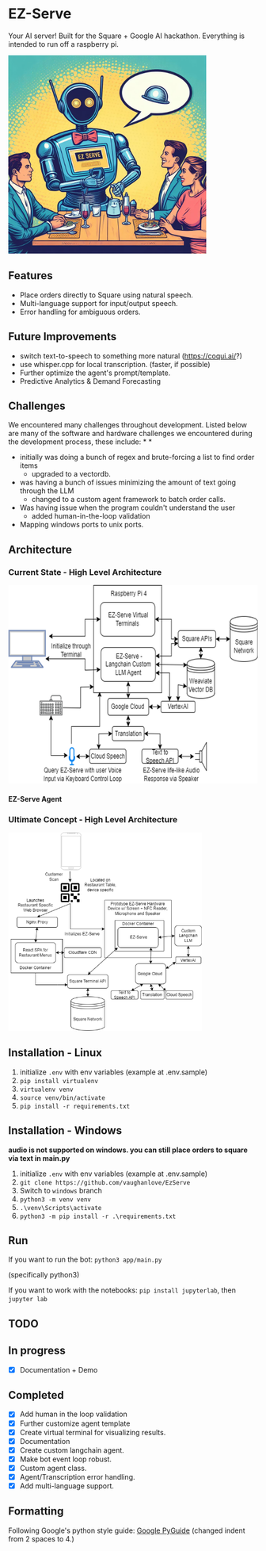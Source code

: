 
# EZ-Serve
Your AI server! Built for the Square + Google AI hackathon. Everything is intended to run off a raspberry pi.

<img src="ezserve.png" height="400">

## Features
- Place orders directly to Square using natural speech.
- Multi-language support for input/output speech.
- Error handling for ambiguous orders.

## Future Improvements
- switch text-to-speech to something more natural (https://coqui.ai/?)
- use whisper.cpp for local transcription. (faster, if possible)
- Further optimize the agent's prompt/template.
- Predictive Analytics & Demand Forecasting

## Challenges
We encountered many challenges throughout development. Listed below are many of the software and hardware challenges we encountered during the development process, these include:
* 
*
- initially was doing a bunch of regex and brute-forcing a list to find order items
  - upgraded to a vectordb.
- was having a bunch of issues minimizing the amount of text going through the LLM
  - changed to a custom agent framework to batch order calls.
- Was having issue when the program couldn't understand the user
  - added human-in-the-loop validation
- Mapping windows ports to unix ports.


## Architecture

### Current State - High Level Architecture
<img src="ezserve-current-state-diagram.png" height="400">

#### EZ-Serve Agent

### Ultimate Concept - High Level Architecture
<img src="ezserve-ultimate-state-diagram.png" height="400">


## Installation - Linux

1. initialize `.env` with env variables (example at .env.sample) 
2. ```pip install virtualenv```
3. `virtualenv venv`
4. `source venv/bin/activate`
5. `pip install -r requirements.txt`


## Installation - Windows

<b>audio is not supported on windows. you can still place orders to square via text in main.py</b>

1. initialize `.env` with env variables (example at .env.sample) 
2. ```git clone https://github.com/vaughanlove/EzServe```
3. Switch to `windows` branch
4. ```python3 -m venv venv```
5. ```.\venv\Scripts\activate```
6. ```python3 -m pip install -r .\requirements.txt```

## Run 

If you want to run the bot:                 `python3 app/main.py` 

(specifically python3)

If you want to work with the notebooks:  `pip install jupyterlab`, then  `jupyter lab`

## TODO

## In progress

- [x] Documentation + Demo
## Completed

- [x] Add human in the loop validation
- [x] Further customize agent template 
- [x] Create virtual terminal for visualizing results.
- [x] Documentation
- [x] Create custom langchain agent.
- [x] Make bot event loop robust.
- [x] Custom agent class.
- [x] Agent/Transcription error handling.
- [x] Add multi-language support.

## Formatting

Following Google's python style guide: [Google PyGuide](https://google.github.io/styleguide/pyguide.html)
(changed indent from 2 spaces to 4.)
